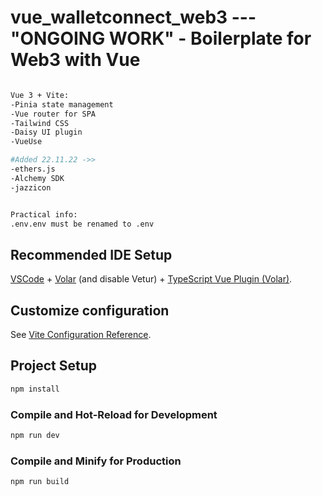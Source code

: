 # vue_walletconnect_web3 --- "ONGOING WORK" - Boilerplate for Web3 with Vue

```sh

Vue 3 + Vite:
-Pinia state management
-Vue router for SPA
-Tailwind CSS
-Daisy UI plugin
-VueUse

#Added 22.11.22 ->>
-ethers.js
-Alchemy SDK
-jazzicon


Practical info:
.env.env must be renamed to .env
```

## Recommended IDE Setup

[VSCode](https://code.visualstudio.com/) + [Volar](https://marketplace.visualstudio.com/items?itemName=Vue.volar) (and disable Vetur) + [TypeScript Vue Plugin (Volar)](https://marketplace.visualstudio.com/items?itemName=Vue.vscode-typescript-vue-plugin).

## Customize configuration

See [Vite Configuration Reference](https://vitejs.dev/config/).

## Project Setup

```sh
npm install
```

### Compile and Hot-Reload for Development

```sh
npm run dev
```

### Compile and Minify for Production

```sh
npm run build
```

